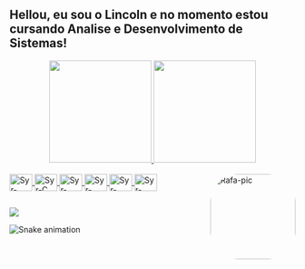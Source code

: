## Hellou, eu sou o Lincoln e no momento estou cursando Analise e Desenvolvimento de Sistemas!
<div align="center">
  <a href="https://github.com/Syrmagmo">
  <img height="180em" src="https://github-readme-stats.vercel.app/api?username=syrmagmo&show_icons=true&theme=dracula&include_all_commits=true&count_private=true"/>
  <img height="180em" src="https://github-readme-stats.vercel.app/api/top-langs/?username=syrmagmo&layout=compact&langs_count=7&theme=dracula"/>
</div>
  
<div style="display: inline_block"><br>
  <img align="center" alt="Syr-Java" height="30" width="40" src="https://cdn.jsdelivr.net/gh/devicons/devicon/icons/java/java-original.svg">
  <img align="center" alt="Syr-C" height="30" width="40" src="https://cdn.jsdelivr.net/gh/devicons/devicon/icons/c/c-line.svg">
  <img align="center" alt="Syr-Mysql" height="30" width="40" src="https://cdn.jsdelivr.net/gh/devicons/devicon/icons/mysql/mysql-original.svg">
  <img align="center" alt="Syr-Css3" height="30" width="40" src="https://cdn.jsdelivr.net/gh/devicons/devicon/icons/css3/css3-original-wordmark.svg">
  <img align="center" alt="Syr-html5" height="30" width="40" src="https://cdn.jsdelivr.net/gh/devicons/devicon/icons/html5/html5-original-wordmark.svg">
     <img align="center" alt="Syr-html5" height="30" width="40" src="https://cdn.jsdelivr.net/gh/devicons/devicon/icons/javascript/javascript-original.svg">
                 
  <img align="right" alt="Rafa-pic" height="150" style="border-radius:50px;" src="https://cdn.discordapp.com/attachments/973605325397692488/986499107285766184/unknown.png">
</div>
  
  ##
 
<div> 

  <a href="https://www.linkedin.com/in/lincoln-santos-964a4b199/" target="_blank"><img src="https://img.shields.io/badge/-LinkedIn-%230077B5?style=for-the-badge&logo=linkedin&logoColor=white" target="_blank"></a> 

  ![Snake animation](https://github.com/Syrmagmo/Syrmagmo/blob/output/github-contribution-grid-snake.svg)
 
</div>
